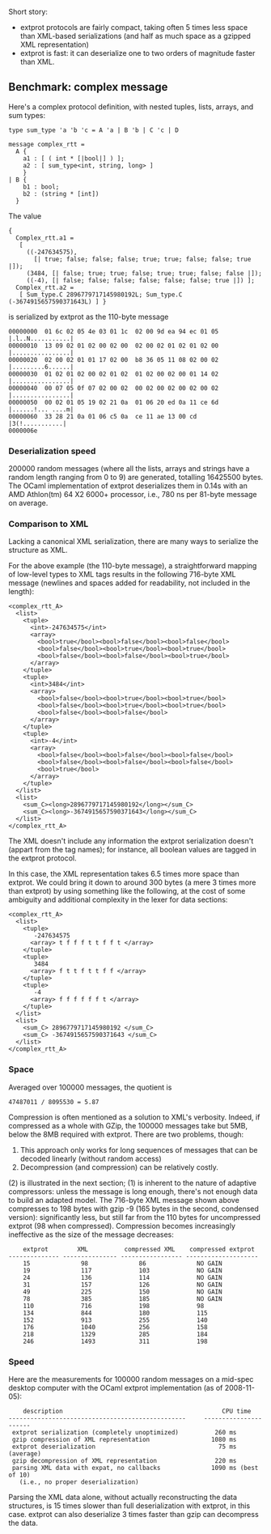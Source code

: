 
Short story:

* extprot protocols are fairly compact, taking often 5 times less
  space than XML-based serializations (and half as much space as a gzipped XML
  representation)
* extprot is fast: it can deserialize one to two orders of magnitude faster
  than XML.

## Benchmark: complex message

Here's a complex protocol definition, with nested tuples, lists,
arrays, and sum types:

    type sum_type 'a 'b 'c = A 'a | B 'b | C 'c | D

    message complex_rtt =
      A {
        a1 : [ ( int * [|bool|] ) ];
        a2 : [ sum_type<int, string, long> ]
        }
    | B {
        b1 : bool;
        b2 : (string * [int])
      }

The value

    {
      Complex_rtt.a1 =
       [
         ((-247634575),
           [| true; false; false; false; true; true; false; false; true |]);
         (3484, [| false; true; true; false; true; true; false; false |]);
         ((-4), [| false; false; false; false; false; false; true |]) ];
      Complex_rtt.a2 =
       [ Sum_type.C 2896779717145980192L; Sum_type.C (-3674915657590371643L) ] }

is serialized by extprot as the 110-byte message

    00000000  01 6c 02 05 4e 03 01 1c  02 00 9d ea 94 ec 01 05  |.l..N...........|
    00000010  13 09 02 01 02 00 02 00  02 00 02 01 02 01 02 00  |................|
    00000020  02 00 02 01 01 17 02 00  b8 36 05 11 08 02 00 02  |.........6......|
    00000030  01 02 01 02 00 02 01 02  01 02 00 02 00 01 14 02  |................|
    00000040  00 07 05 0f 07 02 00 02  00 02 00 02 00 02 00 02  |................|
    00000050  00 02 01 05 19 02 21 0a  01 06 20 ed 0a 11 ce 6d  |......!... ....m|
    00000060  33 28 21 0a 01 06 c5 0a  ce 11 ae 13 00 cd        |3(!...........|
    0000006e

### Deserialization speed

200000 random messages (where all the lists, arrays and strings have a random
length ranging from 0 to 9) are generated, totalling 16425500 bytes.
The OCaml implementation of extprot deserializes them in 0.14s with an AMD
Athlon(tm) 64 X2 6000+ processor, i.e., 780 ns per 81-byte message on average.

### Comparison to XML

Lacking a canonical XML serialization, there are many ways to serialize the
structure as XML.

For the above example (the 110-byte message), a straightforward mapping of
low-level types to XML tags results in the following 716-byte XML message
(newlines and spaces added for readability, not included in the length):

    <complex_rtt_A>
      <list>
        <tuple>
          <int>-247634575</int>
          <array>
            <bool>true</bool><bool>false</bool><bool>false</bool>
            <bool>false</bool><bool>true</bool><bool>true</bool>
            <bool>false</bool><bool>false</bool><bool>true</bool>
          </array>
        </tuple>
        <tuple>
          <int>3484</int>
          <array>
            <bool>false</bool><bool>true</bool><bool>true</bool>
            <bool>false</bool><bool>true</bool><bool>true</bool>
            <bool>false</bool><bool>false</bool>
          </array>
        </tuple>
        <tuple>
          <int>-4</int>
          <array>
            <bool>false</bool><bool>false</bool><bool>false</bool>
            <bool>false</bool><bool>false</bool><bool>false</bool>
            <bool>true</bool>
          </array>
        </tuple>
      </list>
      <list>
        <sum_C><long>2896779717145980192</long></sum_C>
        <sum_C><long>-3674915657590371643</long></sum_C>
      </list>
    </complex_rtt_A>

The XML doesn't include any information the extprot serialization doesn't
(appart from the tag names); for instance, all boolean values are tagged in
the extprot protocol.

In this case, the XML representation takes 6.5 times more space than extprot.
We could bring it down to around 300 bytes (a mere 3 times more than extprot)
by using something like the following, at the cost of some ambiguity and
additional complexity in the lexer for data sections:

    <complex_rtt_A>
      <list>
        <tuple>
           -247634575
          <array> t f f f t t f f t </array>
        </tuple>
        <tuple>
           3484
          <array> f t t f t t f f </array>
        </tuple>
        <tuple>
           -4
          <array> f f f f f f t </array>
        </tuple>
      </list>
      <list>
        <sum_C> 2896779717145980192 </sum_C>
        <sum_C> -3674915657590371643 </sum_C>
      </list>
    </complex_rtt_A>

### Space

Averaged over 100000 messages, the quotient is

    47487011 / 8095530 = 5.87

Compression is often mentioned as a solution to XML's verbosity. Indeed, if
compressed as a whole with GZip, the 100000 messages take but 5MB, below the
8MB required with extprot. There are two problems, though:

1. This approach only works for long sequences of messages that can be decoded
  linearly (without random access)
1. Decompression (and compression) can be relatively costly.

(2) is illustrated in the next section; (1) is inherent to the nature of
adaptive compressors: unless the message is long enough, there's not enough
data to build an adapted model. The 716-byte XML message shown above
compresses to 198 bytes with gzip -9 (165 bytes in the second, condensed
version): significantly less, but still far from the 110 bytes for
uncompressed extprot (98 when compressed). Compression becomes increasingly
ineffective as the size of the message decreases:

        extprot        XML          compressed XML    compressed extprot
    -------------- --------------- ----------------- --------------------
        15              98              86              NO GAIN
        19              117             103             NO GAIN
        24              136             114             NO GAIN
        31              157             126             NO GAIN
        49              225             150             NO GAIN
        78              385             185             NO GAIN
        110             716             198             98
        134             844             180             115
        152             913             255             140
        176             1040            256             158
        218             1329            285             184
        246             1493            311             198

### Speed

Here are the measurements for 100000 random messages on a mid-spec desktop
computer with the OCaml extprot implementation (as of 2008-11-05):

        description                                            CPU time
    -------------------------------------------------     ----------------------
     extprot serialization (completely unoptimized)          260 ms
     gzip compression of XML representation                 1080 ms
     extprot deserialization                                  75 ms (average)
     gzip decompression of XML representation                220 ms
     parsing XML data with expat, no callbacks              1090 ms (best of 10)
       (i.e., no proper deserialization)

Parsing the XML data alone, without actually reconstructing the data
structures, is 15 times slower than full deserialization with extprot, in this
case. extprot can also deserialize 3 times faster than gzip can decompress the
data.
